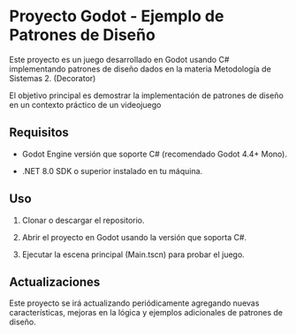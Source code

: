 # Proyecto Godot - Ejemplo de Patrones de Diseño

Este proyecto es un juego desarrollado en Godot usando C# implementando patrones de diseño dados en la materia Metodología de Sistemas 2. (Decorator)

El objetivo principal es demostrar la implementación de patrones de diseño en un contexto práctico de un videojuego

## Requisitos

- Godot Engine versión que soporte C# (recomendado Godot 4.4+ Mono).

- .NET 8.0 SDK o superior instalado en tu máquina.

## Uso

1. Clonar o descargar el repositorio.

2. Abrir el proyecto en Godot usando la versión que soporta C#.

3. Ejecutar la escena principal (Main.tscn) para probar el juego.

## Actualizaciones

Este proyecto se irá actualizando periódicamente agregando nuevas características, mejoras en la lógica y ejemplos adicionales de patrones de diseño.
